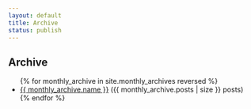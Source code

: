 ```yaml
--- 
layout: default
title: Archive
status: publish
---
```

## Archive

<ul id="archive">
  {% for monthly_archive in site.monthly_archives reversed %}
  <li>
    <a href="{{ site.baseurl }}/{{ monthly_archive.url }}">{{ monthly_archive.name }}</a> ({{ monthly_archive.posts | size }} posts)
  </li>
  {% endfor %}
</ul>


